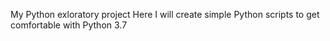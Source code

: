 My Python exloratory project
Here I will create simple Python scripts to get comfortable with Python 3.7
